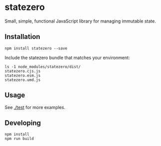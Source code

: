 # statezero

Small, simple, functional JavaScript library for managing immutable state.

## Installation

```
npm install statezero --save
```

Include the statezero bundle that matches your environment:

```
ls -1 node_modules/statezero/dist/
statezero.cjs.js
statezero.esm.js
statezero.umd.js
```

## Usage

See [./test](./test) for more examples.

## Developing

```
npm install
npm run build
```
